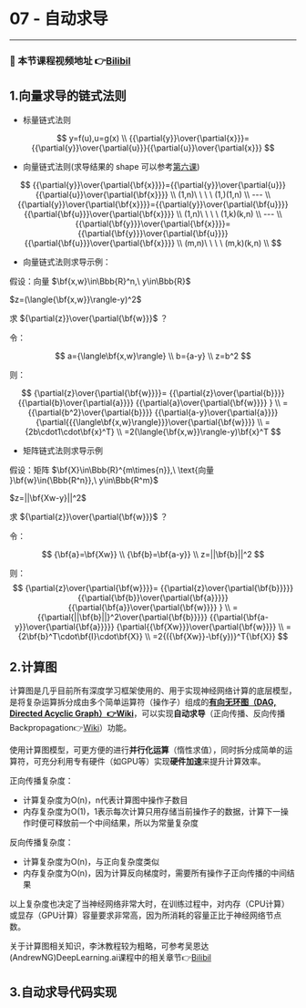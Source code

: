 # 07 - 自动求导

---

### 🎦 本节课程视频地址 👉[Bilibil](https://www.bilibili.com/video/BV1KA411N7Px)

## 1.向量求导的链式法则

- 标量链式法则

$$
y=f(u),u=g(x) \\
{{\partial{y}}\over{\partial{x}}}={{\partial{y}}\over{\partial{u}}}{{\partial{u}}\over{\partial{x}}}
$$

- 向量链式法则(求导结果的 shape 可以参考[第六课](./06-矩阵计算.md))

$$
{{\partial{y}}\over{\partial{\bf{x}}}}={{\partial{y}}\over{\partial{u}}}{{\partial{u}}\over{\partial{\bf{x}}}} \\
(1,n)\ \ \ \ (1,)(1,n) \\
--- \\
{{\partial{y}}\over{\partial{\bf{x}}}}={{\partial{y}}\over{\partial{\bf{u}}}}{{\partial{\bf{u}}}\over{\partial{\bf{x}}}} \\
(1,n)\ \ \ \ (1,k)(k,n) \\
--- \\
{{\partial{\bf{y}}}\over{\partial{\bf{x}}}}={{\partial{\bf{y}}}\over{\partial{\bf{u}}}}{{\partial{\bf{u}}}\over{\partial{\bf{x}}}} \\
(m,n)\ \ \ \ (m,k)(k,n) \\
$$

- 向量链式法则求导示例：

假设：向量 $\bf{x,w}\in\Bbb{R}^n,\ y\in\Bbb{R}$

$z=(\langle{\bf{x,w}}\rangle-y)^2$

求 ${\partial{z}}\over{\partial{\bf{w}}}$ ？

令：

$$
a={\langle\bf{x,w}\rangle} \\
b={a-y} \\
z=b^2
$$

则：

$$
{\partial{z}\over{\partial{\bf{w}}}}=
{{\partial{z}\over{\partial{b}}}}
{{\partial{b}\over{\partial{a}}}}
{{\partial{a}\over{\partial{\bf{w}}}}
} \\
={{\partial{b^2}\over{\partial{b}}}}
{{\partial{a-y}\over{\partial{a}}}}
{\partial{{{\langle\bf{x,w}\rangle}}}\over{\partial{\bf{w}}}} \\
={2b\cdot1\cdot\bf{x}^T} \\
=2(\langle{\bf{x,w}}\rangle-y)\bf{x}^T
$$

- 矩阵链式法则求导示例

假设：矩阵 $\bf{X}\in\Bbb{R}^{m\times{n}},\ \text{向量 }\bf{w}\in{\Bbb{R^n}},\ y\in\Bbb{R^m}$

$z=||\bf{Xw-y}||^2$

求 ${\partial{z}}\over{\partial{\bf{w}}}$ ？

令：

$$
{\bf{a}=\bf{Xw}} \\
{\bf{b}=\bf{a-y}} \\
z=||\bf{b}||^2
$$

则：
$$
{\partial{z}\over{\partial{\bf{w}}}}=
{{\partial{z}\over{\partial{\bf{b}}}}}
{{\partial{\bf{b}}\over{\partial{\bf{a}}}}}
{{\partial{\bf{a}}\over{\partial{\bf{w}}}}
} \\
={{\partial{||\bf{b}||}^2\over{\partial{\bf{b}}}}}
{{\partial{\bf{a-y}}\over{\partial{\bf{a}}}}}
{\partial{{\bf{Xw}}}\over{\partial{\bf{w}}}}  \\  
={2\bf{b}^T\cdot\bf{I}\cdot\bf{X}} \\
=2{({\bf{Xw}}-\bf{y})}^T{\bf{X}}
$$

## 2.计算图
计算图是几乎目前所有深度学习框架使用的、用于实现神经网络计算的底层模型，是将复杂运算拆分成由多个简单运算符（操作子）组成的[**有向无环图（DAG, Directed Acyclic Graph）👉Wiki**](https://www.wanweibaike.com/wiki-%E6%9C%89%E5%90%91%E6%97%A0%E7%8E%AF%E5%9B%BE)，可以实现**自动求导**（正向传播、反向传播Backpropagation👉[Wiki](https://www.wanweibaike.com/wiki-%E5%8F%8D%E5%90%91%E4%BC%A0%E6%92%AD%E7%AE%97%E6%B3%95)）功能。

使用计算图模型，可更方便的进行**并行化运算**（惰性求值），同时拆分成简单的运算符，可充分利用专有硬件（如GPU等）实现**硬件加速**来提升计算效率。

正向传播复杂度：

- 计算复杂度为O(n)，n代表计算图中操作子数目
- 内存复杂度为O(1)，1表示每次计算只用存储当前操作子的数据，计算下一操作时便可释放前一个中间结果，所以为常量复杂度

反向传播复杂度：
- 计算复杂度为O(n)，与正向复杂度类似
- 内存复杂度为O(n)，因为计算反向梯度时，需要所有操作子正向传播的中间结果

以上复杂度也决定了当神经网络非常大时，在训练过程中，对内存（CPU计算）或显存（GPU计算）容量要求非常高，因为所消耗的容量正比于神经网络节点数。

关于计算图相关知识，李沐教程较为粗略，可参考吴恩达(AndrewNG)DeepLearning.ai课程中的相关章节👉[Bilibil](https://www.bilibili.com/video/BV1FT4y1E74V?p=13)

## 3.自动求导代码实现